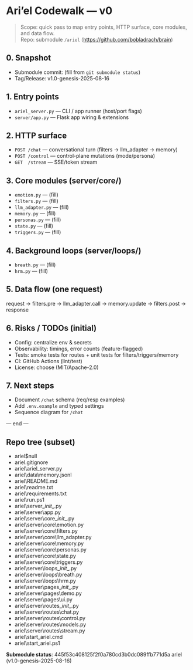 ﻿# Ari’el Codewalk — v0

> Scope: quick pass to map entry points, HTTP surface, core modules, and data flow.  
> Repo: submodule `/ariel` (https://github.com/bobladrach/brain)

## 0. Snapshot
- Submodule commit: (fill from `git submodule status`)
- Tag/Release: v1.0-genesis-2025-08-16

## 1. Entry points
- `ariel_server.py` — CLI / app runner (host/port flags)
- `server/app.py` — Flask app wiring & extensions

## 2. HTTP surface
- `POST /chat` — conversational turn (filters → llm_adapter → memory)
- `POST /control` — control-plane mutations (mode/persona)
- `GET  /stream` — SSE/token stream

## 3. Core modules (server/core/)
- `emotion.py` — (fill)
- `filters.py` — (fill)
- `llm_adapter.py` — (fill)
- `memory.py` — (fill)
- `personas.py` — (fill)
- `state.py` — (fill)
- `triggers.py` — (fill)

## 4. Background loops (server/loops/)
- `breath.py` — (fill)
- `hrm.py`    — (fill)

## 5. Data flow (one request)
request → filters.pre → llm_adapter.call → memory.update → filters.post → response

## 6. Risks / TODOs (initial)
- Config: centralize env & secrets
- Observability: timings, error counts (feature-flagged)
- Tests: smoke tests for routes + unit tests for filters/triggers/memory
- CI: GitHub Actions (lint/test)
- License: choose (MIT/Apache-2.0)

## 7. Next steps
- Document `/chat` schema (req/resp examples)
- Add `.env.example` and typed settings
- Sequence diagram for `/chat`

— end —

## Repo tree (subset)

 - ariel\$null
 - ariel\.gitignore
 - ariel\ariel_server.py
 - ariel\data\memory.jsonl
 - ariel\README.md
 - ariel\readme.txt
 - ariel\requirements.txt
 - ariel\run.ps1
 - ariel\server\__init__.py
 - ariel\server\app.py
 - ariel\server\core\__init__.py
 - ariel\server\core\emotion.py
 - ariel\server\core\filters.py
 - ariel\server\core\llm_adapter.py
 - ariel\server\core\memory.py
 - ariel\server\core\personas.py
 - ariel\server\core\state.py
 - ariel\server\core\triggers.py
 - ariel\server\loops\__init__.py
 - ariel\server\loops\breath.py
 - ariel\server\loops\hrm.py
 - ariel\server\pages\__init__.py
 - ariel\server\pages\demo.py
 - ariel\server\pages\ui.py
 - ariel\server\routes\__init__.py
 - ariel\server\routes\chat.py
 - ariel\server\routes\control.py
 - ariel\server\routes\models.py
 - ariel\server\routes\stream.py
 - ariel\start_ariel.cmd
 - ariel\start_ariel.ps1

**Submodule status**:
 445f53c408125f2f0a780cd3b0dc089ffb771d5a ariel (v1.0-genesis-2025-08-16)
